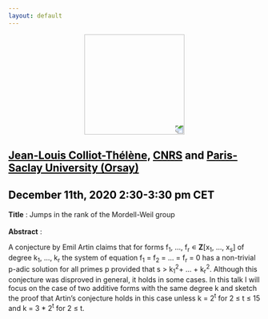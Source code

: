 ```yaml
---
layout: default
---
```


<p align="center">
  <img width="200" height="200" style="transform: rotate(0.5turn);" src="https://upload.wikimedia.org/wikipedia/commons/1/18/Rational_points_of_bounded_height_outside_the_27_lines_on_Clebsch%27s_diagonal_cubic_surface.png">
</p>

## <a href="https://www.imo.universite-paris-saclay.fr/~colliot/" style="color:black">Jean-Louis Colliot-Thélène,</a> <a href="https://www.cnrs.fr/fr/page-daccueil" style="color:black">CNRS</a> <c style="color:black">and</c> <a href="https://www.imo.universite-paris-saclay.fr/" style="color:black">Paris-Saclay University (Orsay) </a>
## <c style="color:black">December 11th, 2020  2:30-3:30 pm CET</c>

<b>Title</b> : Jumps in the rank of the Mordell-Weil group
<br>
<br>
<b>Abstract</b> :
<p>A conjecture by Emil Artin claims that for forms f<sub>1</sub>, ..., f<sub>r</sub> &#8714; <b>Z</b>[x<sub>1</sub>, ..., x<sub>s</sub>] of degree k<sub >1</SUB>, ..., k<SUB>r</SUB> the system of equation f<SUB>1</SUB> = f<sub>2</sub> = ... = f<SUB>r</SUB> = 0 has a non-trivial p-adic solution for all primes p provided that s &gt; k<SUB>1</SUB><SUP>2</SUP>+ ... + k<SUB>r</SUB><SUP>2</SUP>. Although this conjecture was disproved in general, it holds in some cases. In this talk I will focus on the case of two additive forms with the same degree k and sketch the proof that Artin’s conjecture holds in this case unless k = 2<SUP>t</SUP> for 2 &le; t &le; 15 and k = 3 * 2<SUP>t</SUP> for 2 &le; t.
</p>
